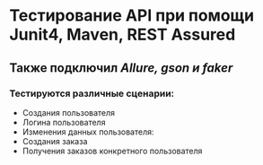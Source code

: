 # Тестирование API при помощи Junit4, Maven, **REST Assured**
## Также подключил *Allure, gson и faker*
### Тестируются различные сценарии:
- Создания пользователя
- Логина пользователя
- Изменения данных пользователя:
- Создания заказа
- Получения заказов конкретного пользователя
